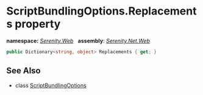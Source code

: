 # ScriptBundlingOptions.Replacements property
**namespace:** *[Serenity.Web](../../README.md#serenity.web-namespace)*   **assembly**: *[Serenity.Net.Web](../../README.md)*

```csharp
public Dictionary<string, object> Replacements { get; }
```

## See Also

* class [ScriptBundlingOptions](../ScriptBundlingOptions.md)